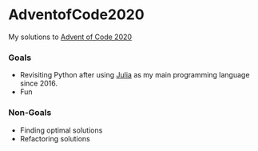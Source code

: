# AdventofCode2020
My solutions to [Advent of Code 2020](https://adventofcode.com/2020)

### Goals

- Revisiting Python after using [Julia](https://julialang.org/) as my main programming language since 2016.
- Fun

### Non-Goals

- Finding optimal solutions
- Refactoring solutions
